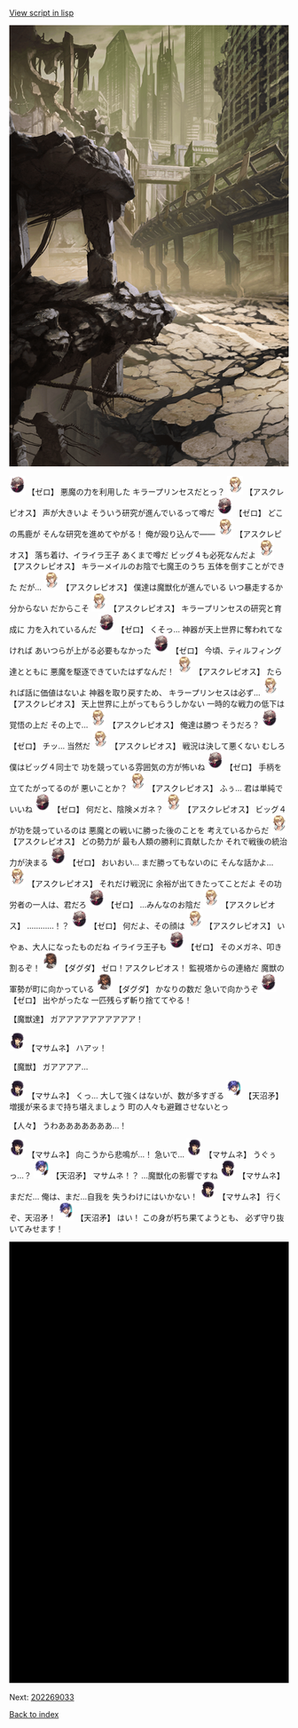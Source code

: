 [View script in lisp](../scripts/202269031.txt)

![collapsecity.png](../images/backgrounds/collapsecity.png)

<img src="../images/units/1100211.png" alt="1100211.png" height="34"/>
【ゼロ】
悪魔の力を利用した
キラープリンセスだとっ？

<img src="../images/units/1600111.png" alt="1600111.png" height="34"/>
【アスクレピオス】
声が大きいよ
そういう研究が進んでいるって噂だ

<img src="../images/units/1100211.png" alt="1100211.png" height="34"/>
【ゼロ】
どこの馬鹿が
そんな研究を進めてやがる！
俺が殴り込んで――

<img src="../images/units/1600111.png" alt="1600111.png" height="34"/>
【アスクレピオス】
落ち着け、イライラ王子
あくまで噂だ
ビッグ４も必死なんだよ

<img src="../images/units/1600111.png" alt="1600111.png" height="34"/>
【アスクレピオス】
キラーメイルのお陰で七魔王のうち
五体を倒すことができた
だが…

<img src="../images/units/1600111.png" alt="1600111.png" height="34"/>
【アスクレピオス】
僕達は魔獣化が進んでいる
いつ暴走するか分からない
だからこそ

<img src="../images/units/1600111.png" alt="1600111.png" height="34"/>
【アスクレピオス】
キラープリンセスの研究と育成に
力を入れているんだ

<img src="../images/units/1100211.png" alt="1100211.png" height="34"/>
【ゼロ】
くそっ…
神器が天上世界に奪われてなければ
あいつらが上がる必要もなかった

<img src="../images/units/1100211.png" alt="1100211.png" height="34"/>
【ゼロ】
今頃、ティルフィング達とともに
悪魔を駆逐できていたはずなんだ！

<img src="../images/units/1600111.png" alt="1600111.png" height="34"/>
【アスクレピオス】
たられば話に価値はないよ
神器を取り戻すため、
キラープリンセスは必ず…

<img src="../images/units/1600111.png" alt="1600111.png" height="34"/>
【アスクレピオス】
天上世界に上がってもらうしかない
一時的な戦力の低下は覚悟の上だ
その上で…

<img src="../images/units/1600111.png" alt="1600111.png" height="34"/>
【アスクレピオス】
俺達は勝つ
そうだろ？

<img src="../images/units/1100211.png" alt="1100211.png" height="34"/>
【ゼロ】
チッ…
当然だ

<img src="../images/units/1600111.png" alt="1600111.png" height="34"/>
【アスクレピオス】
戦況は決して悪くない
むしろ僕はビッグ４同士で
功を競っている雰囲気の方が怖いね

<img src="../images/units/1100211.png" alt="1100211.png" height="34"/>
【ゼロ】
手柄を立てたがってるのが
悪いことか？

<img src="../images/units/1600111.png" alt="1600111.png" height="34"/>
【アスクレピオス】
ふぅ…
君は単純でいいね

<img src="../images/units/1100211.png" alt="1100211.png" height="34"/>
【ゼロ】
何だと、陰険メガネ？

<img src="../images/units/1600111.png" alt="1600111.png" height="34"/>
【アスクレピオス】
ビッグ４が功を競っているのは
悪魔との戦いに勝った後のことを
考えているからだ

<img src="../images/units/1600111.png" alt="1600111.png" height="34"/>
【アスクレピオス】
どの勢力が
最も人類の勝利に貢献したか
それで戦後の統治力が決まる

<img src="../images/units/1100211.png" alt="1100211.png" height="34"/>
【ゼロ】
おいおい…
まだ勝ってもないのに
そんな話かよ…

<img src="../images/units/1600111.png" alt="1600111.png" height="34"/>
【アスクレピオス】
それだけ戦況に
余裕が出てきたってことだよ
その功労者の一人は、君だろ

<img src="../images/units/1100211.png" alt="1100211.png" height="34"/>
【ゼロ】
…みんなのお陰だ

<img src="../images/units/1600111.png" alt="1600111.png" height="34"/>
【アスクレピオス】
…………！？

<img src="../images/units/1100211.png" alt="1100211.png" height="34"/>
【ゼロ】
何だよ、その顔は

<img src="../images/units/1600111.png" alt="1600111.png" height="34"/>
【アスクレピオス】
いやぁ、大人になったものだね
イライラ王子も

<img src="../images/units/1100211.png" alt="1100211.png" height="34"/>
【ゼロ】
そのメガネ、叩き割るぞ！

<img src="../images/units/1200641.png" alt="1200641.png" height="34"/>
【ダグダ】
ゼロ！アスクレピオス！
監視塔からの連絡だ
魔獣の軍勢が町に向かっている

<img src="../images/units/1200641.png" alt="1200641.png" height="34"/>
【ダグダ】
かなりの数だ
急いで向かうぞ

<img src="../images/units/1100211.png" alt="1100211.png" height="34"/>
【ゼロ】
出やがったな
一匹残らず斬り捨ててやる！

【魔獣達】
ガアアアアアアアアアア！

<img src="../images/units/1100111.png" alt="1100111.png" height="34"/>
【マサムネ】
ハアッ！

【魔獣】
ガアアアア…

<img src="../images/units/1100111.png" alt="1100111.png" height="34"/>
【マサムネ】
くっ…
大して強くはないが、数が多すぎる

<img src="../images/units/1300431.png" alt="1300431.png" height="34"/>
【天沼矛】
増援が来るまで持ち堪えましょう
町の人々も避難させないとっ

【人々】
うわあああああああ…！

<img src="../images/units/1100111.png" alt="1100111.png" height="34"/>
【マサムネ】
向こうから悲鳴が…！
急いで…

<img src="../images/units/1100111.png" alt="1100111.png" height="34"/>
【マサムネ】
うぐぅっ…？

<img src="../images/units/1300431.png" alt="1300431.png" height="34"/>
【天沼矛】
マサムネ！？
…魔獣化の影響ですね

<img src="../images/units/1100111.png" alt="1100111.png" height="34"/>
【マサムネ】
まだだ…
俺は、まだ…自我を
失うわけにはいかない！

<img src="../images/units/1100111.png" alt="1100111.png" height="34"/>
【マサムネ】
行くぞ、天沼矛！

<img src="../images/units/1300431.png" alt="1300431.png" height="34"/>
【天沼矛】
はい！
この身が朽ち果てようとも、
必ず守り抜いてみせます！

![bg_black.png](../images/backgrounds/bg_black.png)


Next: [202269033](202269033.md)

[Back to index](index.md)
